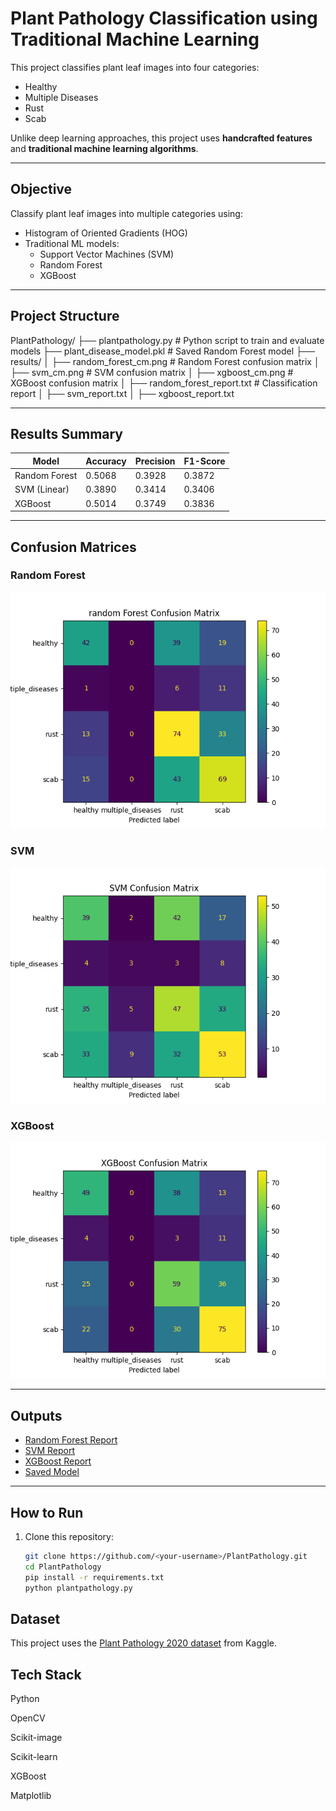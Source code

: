 # Plant Pathology Classification using Traditional Machine Learning

This project classifies plant leaf images into four categories:
- Healthy
- Multiple Diseases
- Rust
- Scab

Unlike deep learning approaches, this project uses **handcrafted features** and **traditional machine learning algorithms**.

---

## Objective
Classify plant leaf images into multiple categories using:
- Histogram of Oriented Gradients (HOG)
- Traditional ML models:
  - Support Vector Machines (SVM)
  - Random Forest
  - XGBoost

---

## Project Structure
PlantPathology/
├── plantpathology.py # Python script to train and evaluate models
├── plant_disease_model.pkl # Saved Random Forest model
├── results/
│   ├── random_forest_cm.png # Random Forest confusion matrix
│   ├── svm_cm.png # SVM confusion matrix
│   ├── xgboost_cm.png # XGBoost confusion matrix
│   ├── random_forest_report.txt # Classification report
│   ├── svm_report.txt
│   ├── xgboost_report.txt



---

## Results Summary

| Model         | Accuracy | Precision | F1-Score |
|---------------|----------|-----------|----------|
| Random Forest | 0.5068   | 0.3928     | 0.3872   |
| SVM (Linear)  | 0.3890   | 0.3414     | 0.3406   |
| XGBoost       | 0.5014   | 0.3749     | 0.3836   |

---

## Confusion Matrices

### Random Forest
![Random Forest CM](results/random_forest_cm.png)

### SVM
![SVM CM](results/svm_cm.png)

### XGBoost
![XGBoost CM](results/xgboost_cm.png)

---

## Outputs
- [Random Forest Report](results/random_forest_report.txt)
- [SVM Report](results/svm_report.txt)
- [XGBoost Report](results/xgboost_report.txt)
- [Saved Model](plant_disease_model.pkl)

---

## How to Run
1. Clone this repository:
   ```bash
   git clone https://github.com/<your-username>/PlantPathology.git
   cd PlantPathology
   pip install -r requirements.txt
   python plantpathology.py
## Dataset
This project uses the [Plant Pathology 2020 dataset](https://www.kaggle.com/c/plant-pathology-2020-fgvc7/data) from Kaggle.  
## Tech Stack
Python

OpenCV

Scikit-image

Scikit-learn

XGBoost

Matplotlib




